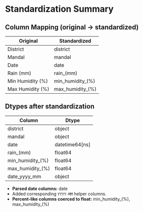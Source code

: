 # Standardization Summary

## Column Mapping (original → standardized)

| Original | Standardized |
|---|---|
| District | district |
| Mandal | mandal |
| Date | date |
| Rain (mm) | rain_(mm) |
| Min Humidity (%) | min_humidity_(%) |
| Max Humidity (%) | max_humidity_(%) |

## Dtypes after standardization

| Column | Dtype |
|---|---|
| district | object |
| mandal | object |
| date | datetime64[ns] |
| rain_(mm) | float64 |
| min_humidity_(%) | float64 |
| max_humidity_(%) | float64 |
| date_yyyy_mm | object |

- **Parsed date columns:** date
- Added corresponding `YYYY-MM` helper columns.
- **Percent-like columns coerced to float:** min_humidity_(%), max_humidity_(%)

